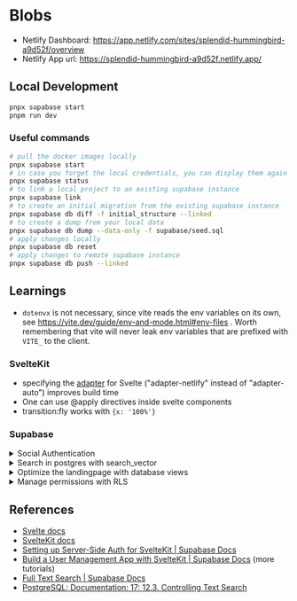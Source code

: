 # Blobs

- Netlify Dashboard: https://app.netlify.com/sites/splendid-hummingbird-a9d52f/overview
- Netlify App url: https://splendid-hummingbird-a9d52f.netlify.app/

## Local Development

```bash
pnpx supabase start
pnpm run dev
```

### Useful commands

```bash
# pull the docker images locally
pnpx supabase start
# in case you forget the local credentials, you can display them again with this command
pnpx supabase status
# to link a local project to an existing supabase instance
pnpx supabase link
# to create an initial migration from the existing supabase instance
pnpx supabase db diff -f initial_structure --linked
# to create a dump from your local data
pnpx supabase db dump --data-only -f supabase/seed.sql
# apply changes locally
pnpx supabase db reset
# apply changes to remote supabase instance
pnpx supabase db push --linked
```

## Learnings

- `dotenvx` is not necessary, since vite reads the env variables on its own, see https://vite.dev/guide/env-and-mode.html#env-files .
  Worth remembering that vite will never leak env variables that are prefixed with `VITE_` to the client.

### SvelteKit

* specifying the [adapter](https://kit.svelte.dev/docs/adapter-auto) for Svelte ("adapter-netlify" instead of "adapter-auto") improves build time
* One can use @apply directives inside svelte components
* transition:fly works with `{x: '100%'}`

### Supabase

<details><summary>Social Authentication</summary>

References:
- [Setting up Server-Side Auth for SvelteKit | Supabase Docs](https://supabase.com/docs/guides/auth/server-side/sveltekit)
- [How to setup supabase locally with OAUTH providers | Alberto Sadde](https://www.albertosadde.com/blog/local-auth-with-subapase/)
- [Login with Google | Supabase Docs](https://supabase.com/docs/guides/auth/social-login/auth-google).

I chose the option for Application code configuration, since it is more general, even though I would have probably been fine with Google's OneTap flow.
[Custom domain](https://supabase.com/docs/guides/platform/custom-domains) is only available on paid plan, but is only for authentication window.
I could still host on my domain, by pointing the DNS to the Netlify app.

**Troubleshooting**:

- error code `email_address_not_authorized`: Supabase's SMTP service only allows to send emails to predefined recipients, see https://supabase.com/docs/guides/auth/auth-smtp.
  This can be avoided if a private SMTP server is configured
- Authentication flow does not complete: [Redirect URLs](https://supabase.com/dashboard/project/kmhjxwhamrskryebsqbm/auth/url-configuration) require a trailing slash, e.g.:
  - `https://*.minimalistdjango.com/`
  - `https://*links-minimalistdjango.netlify.app/`
- `pnpx supabase db push --linked` fails with "must be owner of table ...": see [cli - supabase db push as postgres user causes "ERROR: must be owner of table" · supabase · Discussion #6326](https://github.com/orgs/supabase/discussions/6326)
</details>


<details><summary>Search in postgres with search_vector</summary>

Searching tags works by creating an extra column 'search_vector' that contains a combination of a tag's name and alternative names.

```sql
ALTER TABLE public.tags ADD COLUMN search_vector tsvector;
```

I defined a function (in the supabase dashboard) that populates the value of the search_vector column by combining the 'name' and 'alternative_names' columns.

```sql
BEGIN
    NEW.search_vector := to_tsvector(
        'english',
        coalesce(NEW.name, '') || ' ' ||
        coalesce(array_to_string(NEW.alternative_names, ' '), '')
    );
    RETURN NEW;
END;
```

Then I set up a trigger so that every time a row is updated or inserted, the value of the 'search_vector' column is updated.
To populate existing rows, I had to trigger an update by setting the row to the same name as before.

```sql
DO $$
DECLARE
    record_id INTEGER; -- Variable to hold the id
BEGIN
    FOR record_id IN SELECT id FROM public.tags LOOP
        UPDATE public.tags SET name = name WHERE id = record_id;
    END LOOP;
END $$;
```

Searching works, but it's important to search by prefix, otherwise there will be no suggestions while typing.
Therefore, I declared a function 'search_tags_by_prefix', as described in [Full Text Search | Supabase Docs](https://supabase.com/docs/guides/database/full-text-search)

```sql
create or replace function search_tags_by_prefix(prefix text)
returns setof tags AS $$
begin
  return query
  select * from tags where search_vector @@ to_tsquery(prefix || ':*');
end;
$$ language plpgsql;
```
</details>

<details><summary>Optimize the landingpage with database views</summary>
The query

```javascript
supabase
	.from('blobs')
	.select('title,uuid,url,notes,rating,blob_tags(tag_id)')
	.limit(50)
	.order('id');
```

is not easily filterable for the matching tags.
I found it easier to create a view that contains the blob tag ids as an array column instead, that can be easily queried with `.overlaps()`.

```sql
create view
  blobs_and_ids
with
  (security_invoker = true) as (
    select
      blobs.*,
      ARRAY_AGG(blob_tags.tag_id) AS tag_ids
    from
      blobs
      join blob_tags on blobs.id = blob_tags.blob_id
    GROUP BY
      blobs.id
  );
```

Resources:
- [Tables and Data | Supabase Docs](https://supabase.com/docs/guides/database/tables?queryGroups=language&language=js#views)

</details>

<details><summary>Manage permissions with RLS</summary>

I decided to try and manage permissions directly with RLS.
For the beginning, I am only interested in the groups of an Admin, who can add, view and edit all blobs.
A SECURITY DEFINER function allows to check the permissions on rows, without granting SELECT rights to users on the permission tables.
</details>

## References

- [Svelte docs](https://svelte.dev/docs/introduction)
- [SvelteKit docs](https://kit.svelte.dev/docs/introduction)
- [Setting up Server-Side Auth for SvelteKit | Supabase Docs](https://supabase.com/docs/guides/auth/server-side/sveltekit)
- [Build a User Management App with SvelteKit | Supabase Docs](https://supabase.com/docs/guides/getting-started/tutorials/with-sveltekit) (more tutorials)
- [Full Text Search | Supabase Docs](https://supabase.com/docs/guides/database/full-text-search)
- [PostgreSQL: Documentation: 17: 12.3. Controlling Text Search](https://www.postgresql.org/docs/current/textsearch-controls.html)
